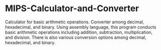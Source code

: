# MIPS-Calculator-and-Converter
Calculator for basic arithmetic operations. Converter among decimal, hexadecimal, and binary.
Using assembly language, this program conducts basic arithmetic operations including addition, subtraction, multiplication, and division.
There is also various conversion options among decimal, hexadecimal, and binary.

